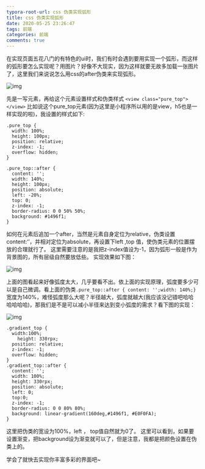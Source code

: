 ```yaml
---
typora-root-url: css 伪类实现弧形
title: css 伪类实现弧形
date: 2020-05-25 23:26:47
tags: 前端
categories: 前端
comments: true
---
```


在实现页面五花八门的有特色的ui时，我们有时会遇到要用实现一个弧形，而这样的弧形要怎么实现呢？用图片？好像不大现实，因为这样就要无故多加载一张图片了，这里我们来说说怎么用css的after伪类来实现弧形。

![img](/images/7513201-18bc753766c1fc46.png)

先是一写元素，再给这个元素设置样式和伪类样式
 `<view class="pure_top"></view>`
 比如说这个pure_top元素(因为这里是小程序所以用的是view，h5也是一样实现的啦)，我设置的样式如下:

```
.pure_top {
  width: 100%;
  height: 100px;
  position: relative;
  z-index: -1;
  overflow: hidden;
}

.pure_top::after {
  content: '';
  width: 140%;
  height: 100px;
  position: absolute;
  left: -20%;
  top: 0;
  z-index: -1;
  border-radius: 0 0 50% 50%;
  background: #1496f1;
}
```

如何在元素后追加一个after，当然是元素自身定位为relative，伪类设置content:‘’，并相对定位为absolute，再设置下left ,top 值，使伪类元素的位置摆放的合理就行了。
 这里需要注意的是我把z-index值设为-1，因为弧形一般是作为背景图的，所有层级自然要放低些。
 实现效果如下图：

![img](/images/7513201-4d0d0a9438d118e3.png)

上面的图看起来好像弧度太大，几乎要看不出。依上面的实现原理，弧度要多少可以是自己微调。看上面的伪类`.pure_top::after { content: '';width: 140%;}`宽度为140%，难怪弧度那么大呢？半径越大，弧度就越大(我应该没记错吧哈哈哈哈哈哈)，那我们是不是可以减小半径来达到变小弧度的需求？看下图的实现：

![img](/images/7513201-8833cd268690e1c6.png)

```
.gradient_top {
  width:100%;
    height: 330rpx;
  position: relative;
  z-index: -1;
  overflow: hidden;
}
.gradient_top::after {
  content: '';
  width: 100%;
  height: 330rpx;
  position: absolute;
  left: 0;
  top:0;
  z-index: -1;
  border-radius: 0 0 80% 80%;
  background: linear-gradient(160deg,#1496f1, #E0F0FA);
}
```

这里把伪类的宽设为100%，left ， top值自然就为0了。
 这里可以看到，如果要设置渐变，把background设为渐变就可以了，但是注意，我都是把颜色设置在伪类上的。

学会了就快去实现你丰富多彩的界面吧~